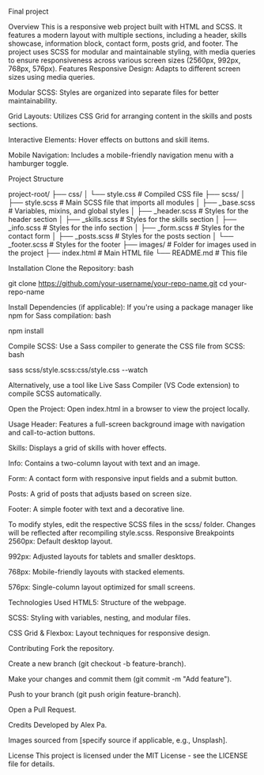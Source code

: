 Final project

Overview
This is a responsive web project built with HTML and SCSS. It features a modern layout with multiple sections, including a header, skills showcase, information block, contact form, posts grid, and footer. The project uses SCSS for modular and maintainable styling, with media queries to ensure responsiveness across various screen sizes (2560px, 992px, 768px, 576px).
Features
Responsive Design: Adapts to different screen sizes using media queries.

Modular SCSS: Styles are organized into separate files for better maintainability.

Grid Layouts: Utilizes CSS Grid for arranging content in the skills and posts sections.

Interactive Elements: Hover effects on buttons and skill items.

Mobile Navigation: Includes a mobile-friendly navigation menu with a hamburger toggle.

Project Structure

project-root/
├── css/
│   └── style.css         # Compiled CSS file
├── scss/
│   ├── style.scss        # Main SCSS file that imports all modules
│   ├── _base.scss       # Variables, mixins, and global styles
│   ├── _header.scss     # Styles for the header section
│   ├── _skills.scss     # Styles for the skills section
│   ├── _info.scss       # Styles for the info section
│   ├── _form.scss       # Styles for the contact form
│   ├── _posts.scss      # Styles for the posts section
│   └── _footer.scss     # Styles for the footer
├── images/              # Folder for images used in the project
├── index.html           # Main HTML file
└── README.md            # This file

Installation
Clone the Repository:
bash

git clone https://github.com/your-username/your-repo-name.git
cd your-repo-name

Install Dependencies (if applicable):
If you're using a package manager like npm for Sass compilation:
bash

npm install

Compile SCSS:
Use a Sass compiler to generate the CSS file from SCSS:
bash

sass scss/style.scss:css/style.css --watch

Alternatively, use a tool like Live Sass Compiler (VS Code extension) to compile SCSS automatically.

Open the Project:
Open index.html in a browser to view the project locally.

Usage
Header: Features a full-screen background image with navigation and call-to-action buttons.

Skills: Displays a grid of skills with hover effects.

Info: Contains a two-column layout with text and an image.

Form: A contact form with responsive input fields and a submit button.

Posts: A grid of posts that adjusts based on screen size.

Footer: A simple footer with text and a decorative line.

To modify styles, edit the respective SCSS files in the scss/ folder. Changes will be reflected after recompiling style.scss.
Responsive Breakpoints
2560px: Default desktop layout.

992px: Adjusted layouts for tablets and smaller desktops.

768px: Mobile-friendly layouts with stacked elements.

576px: Single-column layout optimized for small screens.

Technologies Used
HTML5: Structure of the webpage.

SCSS: Styling with variables, nesting, and modular files.

CSS Grid & Flexbox: Layout techniques for responsive design.

Contributing
Fork the repository.

Create a new branch (git checkout -b feature-branch).

Make your changes and commit them (git commit -m "Add feature").

Push to your branch (git push origin feature-branch).

Open a Pull Request.

Credits
Developed by Alex Pa.

Images sourced from [specify source if applicable, e.g., Unsplash].

License
This project is licensed under the MIT License - see the LICENSE file for details.

